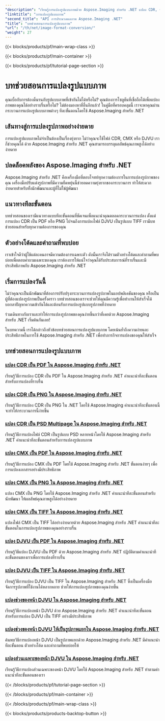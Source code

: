 ```yaml
---
"description": "เรียนรู้การแปลงรูปแบบภาพด้วย Aspose.Imaging สำหรับ .NET แปลง CDR, CMX, DJVU และอื่นๆ ได้อย่างราบรื่น คำแนะนำจากผู้เชี่ยวชาญเพื่อผลลัพธ์ที่ไร้ที่ติ"
"linktitle": "การแปลงรูปแบบภาพ"
"second_title": "API การประมวลผลภาพ Aspose.Imaging .NET"
"title": "บทช่วยสอนการแปลงรูปแบบภาพ"
"url": "/th/net/image-format-conversion/"
"weight": 27
---
```


{{< blocks/products/pf/main-wrap-class >}}

{{< blocks/products/pf/main-container >}}

{{< blocks/products/pf/tutorial-page-section >}}

# บทช่วยสอนการแปลงรูปแบบภาพ


คุณเบื่อกับการต้องดิ้นรนกับรูปแบบภาพที่เข้ากันไม่ได้หรือไม่? คุณต้องการโซลูชันที่เชื่อถือได้เพื่อแปลงภาพของคุณได้อย่างราบรื่นหรือไม่? ไม่ต้องมองหาที่อื่นอีกแล้ว! ในคู่มือที่ครอบคลุมนี้ เราจะพาคุณผ่านกระบวนการแปลงรูปแบบภาพต่างๆ ทีละขั้นตอนโดยใช้ Aspose.Imaging สำหรับ .NET

## เส้นทางสู่การแปลงรูปภาพอย่างง่ายดาย

การแปลงรูปแบบภาพไม่จำเป็นต้องเป็นเรื่องยุ่งยาก ไม่ว่าคุณจะใช้ไฟล์ CDR, CMX หรือ DJVU เราก็ช่วยคุณได้ ด้วย Aspose.Imaging สำหรับ .NET คุณสามารถบรรลุผลลัพธ์คุณภาพสูงได้อย่างง่ายดาย

## ปลดล็อคพลังของ Aspose.Imaging สำหรับ .NET

Aspose.Imaging สำหรับ .NET คือเครื่องมือที่ตอบโจทย์ทุกความต้องการในการแปลงรูปภาพของคุณ เครื่องมือปรับแต่งรูปภาพที่มีความยืดหยุ่นนี้ช่วยลดความยุ่งยากของกระบวนการ ทำให้สะดวกง่ายดายสำหรับทั้งนักพัฒนาและผู้ที่ไม่ใช่ผู้พัฒนา

## แนวทางทีละขั้นตอน

บทช่วยสอนของเรามีแนวทางแบบทีละขั้นตอนที่ชัดเจนเพื่อแนะนำคุณตลอดกระบวนการแปลง ตั้งแต่การแปลง CDR เป็น PDF หรือ PNG ไปจนถึงการแปลงไฟล์ DJVU เป็นรูปแบบ TIFF เรามีบทช่วยสอนสำหรับทุกความต้องการของคุณ

## ตัวอย่างโค้ดและคำถามที่พบบ่อย

เราเข้าใจดีว่าผู้ใช้แต่ละคนอาจมีความต้องการเฉพาะตัว ดังนั้นเราจึงได้รวมตัวอย่างโค้ดและคำถามที่พบบ่อยเพื่อตอบคำถามเฉพาะของคุณ เราต้องการให้แน่ใจว่าคุณได้รับประสบการณ์ที่ราบรื่นและมีประสิทธิภาพกับ Aspose.Imaging สำหรับ .NET

## เริ่มการแปลงวันนี้

ไม่ว่าคุณจะเป็นนักพัฒนาที่ต้องการปรับปรุงกระบวนการแปลงรูปภาพในแอปพลิเคชันของคุณ หรือเป็นผู้ที่ต้องแปลงรูปภาพเป็นครั้งคราว บทช่วยสอนของเราจะช่วยให้คุณมีความรู้เพื่อทำงานให้สำเร็จได้ บอกลาปัญหาความเข้ากันได้และต้อนรับการแปลงรูปแบบรูปภาพที่ง่ายดาย

ร่วมเดินทางกับเราและทำให้การแปลงรูปภาพของคุณง่ายขึ้นกว่าที่เคยด้วย Aspose.Imaging สำหรับ .NET เริ่มต้นกันเลย!

ในบทความนี้ เราได้กล่าวถึงหัวข้อบทช่วยสอนการแปลงรูปแบบภาพ โดยเน้นย้ำถึงความง่ายและประสิทธิภาพในการใช้ Aspose.Imaging สำหรับ .NET เพื่อทำภารกิจการแปลงของคุณให้สำเร็จ

## บทช่วยสอนการแปลงรูปแบบภาพ
### [แปลง CDR เป็น PDF ใน Aspose.Imaging สำหรับ .NET](./convert-cdr-to-pdf/)
เรียนรู้วิธีการแปลง CDR เป็น PDF ใน Aspose.Imaging สำหรับ .NET คำแนะนำทีละขั้นตอนสำหรับการแปลงที่ราบรื่น
### [แปลง CDR เป็น PNG ใน Aspose.Imaging สำหรับ .NET](./convert-cdr-to-png/)
เรียนรู้วิธีการแปลง CDR เป็น PNG ใน .NET โดยใช้ Aspose.Imaging คำแนะนำทีละขั้นตอนนี้จะทำให้กระบวนการนี้ง่ายขึ้น
### [แปลง CDR เป็น PSD Multipage ใน Aspose.Imaging สำหรับ .NET](./convert-cdr-to-psd-multipage/)
เรียนรู้วิธีการแปลงไฟล์ CDR เป็นรูปแบบ PSD หลายหน้าโดยใช้ Aspose.Imaging สำหรับ .NET คำแนะนำทีละขั้นตอนสำหรับการแปลงรูปแบบภาพ
### [แปลง CMX เป็น PDF ใน Aspose.Imaging สำหรับ .NET](./convert-cmx-to-pdf/)
เรียนรู้วิธีการแปลง CMX เป็น PDF โดยใช้ Aspose.Imaging สำหรับ .NET ขั้นตอนง่ายๆ เพื่อการแปลงเอกสารอย่างมีประสิทธิภาพ
### [แปลง CMX เป็น PNG ใน Aspose.Imaging สำหรับ .NET](./convert-cmx-to-png/)
แปลง CMX เป็น PNG โดยใช้ Aspose.Imaging สำหรับ .NET คำแนะนำทีละขั้นตอนสำหรับนักพัฒนา ให้ผลลัพธ์คุณภาพสูงได้อย่างง่ายดาย
### [แปลง CMX เป็น TIFF ใน Aspose.Imaging สำหรับ .NET](./convert-cmx-to-tiff/)
แปลงไฟล์ CMX เป็น TIFF ได้อย่างง่ายดายด้วย Aspose.Imaging สำหรับ .NET คำแนะนำทีละขั้นตอนในการแปลงรูปภาพของคุณอย่างราบรื่น
### [แปลง DJVU เป็น PDF ใน Aspose.Imaging สำหรับ .NET](./convert-djvu-to-pdf/)
เรียนรู้วิธีแปลง DJVU เป็น PDF ด้วย Aspose.Imaging สำหรับ .NET ปฏิบัติตามคำแนะนำทีละขั้นตอนของเราเพื่อการแปลงที่ราบรื่น
### [แปลง DJVU เป็น TIFF ใน Aspose.Imaging สำหรับ .NET](./convert-djvu-to-tiff/)
เรียนรู้วิธีการแปลง DJVU เป็น TIFF ใน Aspose.Imaging สำหรับ .NET ซึ่งเป็นเครื่องมือจัดการรูปภาพที่ใช้งานได้หลากหลาย ช่วยให้การแปลงรูปภาพของคุณง่ายขึ้น
### [แปลงช่วงของหน้า DJVU ใน Aspose.Imaging สำหรับ .NET](./convert-range-of-djvu-pages/)
เรียนรู้วิธีการแปลงหน้า DJVU ด้วย Aspose.Imaging สำหรับ .NET คำแนะนำทีละขั้นตอนสำหรับการแปลง DJVU เป็น TIFF อย่างมีประสิทธิภาพ
### [แปลงช่วงของหน้า DJVU ให้เป็นรูปภาพแยกใน Aspose.Imaging สำหรับ .NET](./convert-range-of-djvu-pages-to-separate-images/)
ค้นพบวิธีการแปลงหน้า DJVU เป็นรูปภาพแยกด้วย Aspose.Imaging สำหรับ .NET มีคำแนะนำทีละขั้นตอน ตัวอย่างโค้ด และคำถามที่พบบ่อยให้
### [แปลงส่วนเฉพาะของหน้า DJVU ใน Aspose.Imaging สำหรับ .NET](./convert-specific-portion-of-djvu-page/)
เรียนรู้วิธีการแปลงส่วนเฉพาะของหน้า DJVU โดยใช้ Aspose.Imaging สำหรับ .NET ทำตามคำแนะนำทีละขั้นตอนของเรา

{{< /blocks/products/pf/tutorial-page-section >}}

{{< /blocks/products/pf/main-container >}}

{{< /blocks/products/pf/main-wrap-class >}}

{{< blocks/products/products-backtop-button >}}